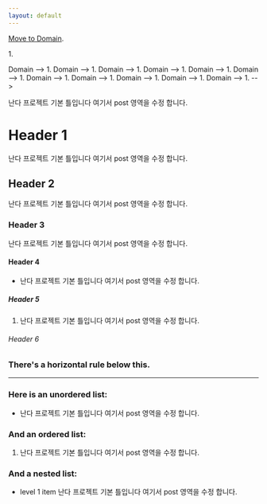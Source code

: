 ```yaml
---
layout: default
---
```


[Move to Domain](./_posts/1.md).
<!-- 링크는 이런식으로 달면 된다. -->
<!-- Domain --> 1.
Domain --> 1.
Domain --> 1.
Domain --> 1.
Domain --> 1.
Domain --> 1.
Domain --> 1.
Domain --> 1.
Domain --> 1.
Domain --> 1.
Domain --> 1.
Domain --> 1. -->

난다 프로젝트 기본 틀입니다 여기서 post 영역을 수정 합니다.

# Header 1

난다 프로젝트 기본 틀입니다 여기서 post 영역을 수정 합니다.

## Header 2

난다 프로젝트 기본 틀입니다 여기서 post 영역을 수정 합니다.

### Header 3

난다 프로젝트 기본 틀입니다 여기서 post 영역을 수정 합니다.

#### Header 4

* 난다 프로젝트 기본 틀입니다 여기서 post 영역을 수정 합니다.

##### Header 5

1. 난다 프로젝트 기본 틀입니다 여기서 post 영역을 수정 합니다.

###### Header 6

### There's a horizontal rule below this.

* * *

### Here is an unordered list:

* 난다 프로젝트 기본 틀입니다 여기서 post 영역을 수정 합니다.

### And an ordered list:

1. 난다 프로젝트 기본 틀입니다 여기서 post 영역을 수정 합니다.

### And a nested list:

- level 1 item
난다 프로젝트 기본 틀입니다 여기서 post 영역을 수정 합니다.

